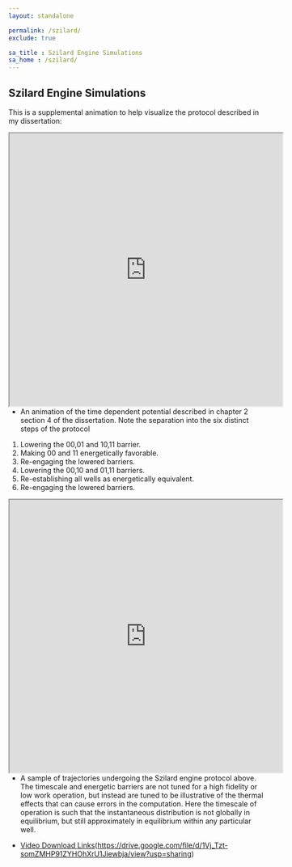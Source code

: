 ```yaml
---
layout: standalone

permalink: /szilard/
exclude: true

sa_title : Szilard Engine Simulations
sa_home : /szilard/
---
```

## Szilard Engine Simulations
This is a supplemental animation to help visualize the protocol described in my dissertation:

<iframe width="540" height="540" align='left' src="https://drive.google.com/file/d/1NZ2LamSs0fQ3L0r35gmsV0ahPhyqUPr_/preview">
</iframe>

- An animation of the time dependent potential described in chapter 2 section 4 of the dissertation. Note the separation into the six distinct steps of the protocol
1. Lowering the 00,01 and 10,11 barrier.
2. Making 00 and 11 energetically favorable.
3. Re-engaging the lowered barriers.
4. Lowering the 00,10 and 01,11 barriers.
5. Re-establishing all wells as energetically equivalent.
6. Re-engaging the lowered barriers.

<iframe width="540" height="540" align='left' src="https://drive.google.com/file/d/1Vj_Tzt-somZMHP91ZYHOhXrU1Jiewbja/preview">
</iframe>

- A sample of trajectories undergoing the Szilard engine protocol above. The timescale and energetic barriers are not tuned for a high fidelity or low work operation, but instead are tuned to be illustrative of the thermal effects that can cause errors in the computation. Here the timescale of operation is such that the instantaneous distribution is not globally in equilibrium, but still approximately in equilibrium within any particular well.

- [Video Download Links](https://drive.google.com/file/d/1Vj_Tzt-somZMHP91ZYHOhXrU1Jiewbja/view?usp=sharing)(https://drive.google.com/file/d/1Vj_Tzt-somZMHP91ZYHOhXrU1Jiewbja/view?usp=sharing)
